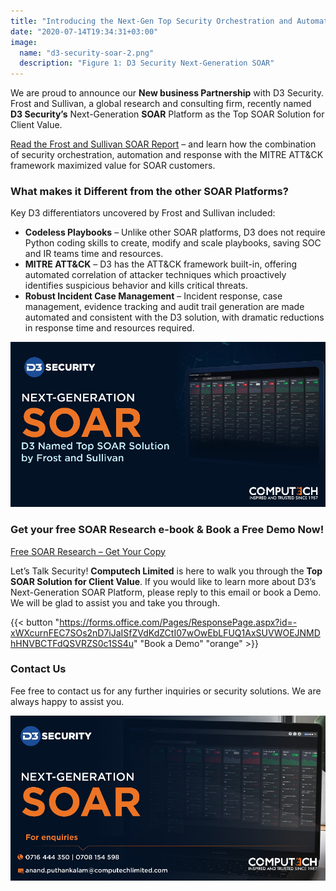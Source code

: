 ```yaml
---
title: "Introducing the Next-Gen Top Security Orchestration and Automation Response Platform for Client Value"
date: "2020-07-14T19:34:31+03:00"
image:
  name: "d3-security-soar-2.png"
  description: "Figure 1: D3 Security Next-Generation SOAR"
---
```


We are proud to announce our __New business Partnership__ with D3 Security. Frost and Sullivan, a global research and consulting firm, recently named __D3 Security’s__ Next-Generation __SOAR__ Platform as the Top SOAR Solution for Client Value.

[Read the Frost and Sullivan SOAR Report](https://d3security.com/resources/soar-best-practices-report/) – and learn how the combination of security orchestration, automation and response with the MITRE ATT&CK framework maximized value for SOAR customers.


### What makes it Different from the other SOAR Platforms?

Key D3 differentiators uncovered by Frost and Sullivan included:

- __Codeless Playbooks__ – Unlike other SOAR platforms, D3 does not require Python coding skills to create, modify and scale playbooks, saving SOC and IR teams time and resources.
- __MITRE ATT&CK__ – D3 has the ATT&CK framework built-in, offering automated correlation of attacker techniques which proactively identifies suspicious behavior and kills critical threats.
- __Robust Incident Case Management__ – Incident response, case management, evidence tracking and audit trail generation are made automated and consistent with the D3 solution, with dramatic reductions in response time and resources required.


![Figure 2: Enjoy Codeless Playbooks when it comes to this SOAR Solution](/images/d3-security-soar.png)

### Get your free SOAR Research e-book & Book a Free Demo Now!

[Free SOAR Research – Get Your Copy](https://d3security.com/resources/soar-best-practices-report/)

Let’s Talk Security! __Computech Limited__ is here to walk you through the __Top SOAR Solution for Client Value__. If you would like to learn more about D3’s Next-Generation SOAR Platform, please reply to this email or book a Demo. We will be glad to assist you and take you through.

{{< button "https://forms.office.com/Pages/ResponsePage.aspx?id=-xWXcurnFEC7SOs2nD7iJaISfZVdKdZCtI07wOwEbLFUQ1AxSUVWOEJNMDhHNVBCTFdQSVRZS0c1SS4u" "Book a Demo" "orange" >}}

### Contact Us

Fee free to contact us for any further inquiries or security solutions. We are always happy to assist you.

[![](/images/d3-security-soar-footer.png)](/contact-us)

